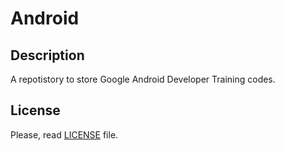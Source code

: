# Android

## Description

A repotistory to store Google Android Developer Training codes.

## License

Please, read [LICENSE](./LICENSE) file.
